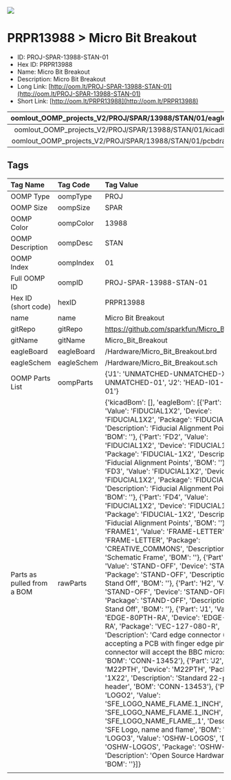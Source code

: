 


  
![][im]
# PRPR13988 > Micro Bit Breakout

- ID: PROJ-SPAR-13988-STAN-01
- Hex ID: PRPR13988
- Name: Micro Bit Breakout
- Description: Micro Bit Breakout
- Long Link: [http://oom.lt/PROJ-SPAR-13988-STAN-01](http://oom.lt/PROJ-SPAR-13988-STAN-01)
- Short Link: [http://oom.lt/PRPR13988](http://oom.lt/PRPR13988)
  

|oomlout_OOMP_projects_V2/PROJ/SPAR/13988/STAN/01/eagleImage.png|oomlout_OOMP_projects_V2/PROJ/SPAR/13988/STAN/01/eagleSchemImage.png|oomlout_OOMP_projects_V2/PROJ/SPAR/13988/STAN/01/kicadPcb3dFront.png|oomlout_OOMP_projects_V2/PROJ/SPAR/13988/STAN/01/kicadPcb3dBack.png|
| :---: | :---: | :---: | :---: |
|oomlout_OOMP_projects_V2/PROJ/SPAR/13988/STAN/01/kicadPcb3d.png|oomlout_OOMP_projects_V2/PROJ/SPAR/13988/STAN/01/bomBack.png|oomlout_OOMP_projects_V2/PROJ/SPAR/13988/STAN/01/bomFront.png|oomlout_OOMP_projects_V2/PROJ/SPAR/13988/STAN/01/pcbdraw.svg|
|oomlout_OOMP_projects_V2/PROJ/SPAR/13988/STAN/01/pcbdrawBack.svg||||

## Tags
  

|Tag Name|Tag Code|Tag Value|
| :--- | :--- | :--- |
|OOMP Type|oompType|PROJ|
|OOMP Size|oompSize|SPAR|
|OOMP Color|oompColor|13988|
|OOMP Description|oompDesc|STAN|
|OOMP Index|oompIndex|01|
|Full OOMP ID|oompID|PROJ-SPAR-13988-STAN-01|
|Hex ID (short code)|hexID|PRPR13988|
|name|name|Micro Bit Breakout|
|gitRepo|gitRepo|https://github.com/sparkfun/Micro_Bit_Breakout|
|gitName|gitName|Micro_Bit_Breakout|
|eagleBoard|eagleBoard|/Hardware/Micro_Bit_Breakout.brd|
|eagleSchem|eagleSchem|/Hardware/Micro_Bit_Breakout.sch|
|OOMP Parts List|oompParts|{'J1': 'UNMATCHED-UNMATCHED-X-UNMATCHED-01', 'J2': 'HEAD-I01-X-PI22-01'}|
|Parts as pulled from a BOM|rawParts|{'kicadBom': [], 'eagleBom': [{'Part': 'FD1', 'Value': 'FIDUCIAL1X2', 'Device': 'FIDUCIAL1X2', 'Package': 'FIDUCIAL-1X2', 'Description': 'Fiducial Alignment Points', 'BOM': ''}, {'Part': 'FD2', 'Value': 'FIDUCIAL1X2', 'Device': 'FIDUCIAL1X2', 'Package': 'FIDUCIAL-1X2', 'Description': 'Fiducial Alignment Points', 'BOM': ''}, {'Part': 'FD3', 'Value': 'FIDUCIAL1X2', 'Device': 'FIDUCIAL1X2', 'Package': 'FIDUCIAL-1X2', 'Description': 'Fiducial Alignment Points', 'BOM': ''}, {'Part': 'FD4', 'Value': 'FIDUCIAL1X2', 'Device': 'FIDUCIAL1X2', 'Package': 'FIDUCIAL-1X2', 'Description': 'Fiducial Alignment Points', 'BOM': ''}, {'Part': 'FRAME1', 'Value': 'FRAME-LETTER', 'Device': 'FRAME-LETTER', 'Package': 'CREATIVE_COMMONS', 'Description': 'Schematic Frame', 'BOM': ''}, {'Part': 'H1', 'Value': 'STAND-OFF', 'Device': 'STAND-OFF', 'Package': 'STAND-OFF', 'Description': '#4 Stand Off', 'BOM': ''}, {'Part': 'H2', 'Value': 'STAND-OFF', 'Device': 'STAND-OFF', 'Package': 'STAND-OFF', 'Description': '#4 Stand Off', 'BOM': ''}, {'Part': 'J1', 'Value': 'EDGE-80PTH-RA', 'Device': 'EDGE-80PTH-RA', 'Package': 'VEC-127-080-R', 'Description': 'Card edge connector (80 pin) for accepting a PCB with finger edge pins. This connector will accept the BBC micro:bit board.', 'BOM': 'CONN-13452'}, {'Part': 'J2', 'Value': 'M22PTH', 'Device': 'M22PTH', 'Package': '1X22', 'Description': 'Standard 22-pin 0.1 header', 'BOM': 'CONN-13453'}, {'Part': 'LOGO2', 'Value': 'SFE_LOGO_NAME_FLAME.1_INCH', 'Device': 'SFE_LOGO_NAME_FLAME.1_INCH', 'Package': 'SFE_LOGO_NAME_FLAME_.1', 'Description': 'SFE Logo, name and flame', 'BOM': ''}, {'Part': 'LOGO3', 'Value': 'OSHW-LOGOS', 'Device': 'OSHW-LOGOS', 'Package': 'OSHW-LOGO-S', 'Description': 'Open Source Hardware Logo', 'BOM': ''}]}|
||||



[im]: PROJ/SPAR/13988/STAN/01/kicadPcb3d_450.png
